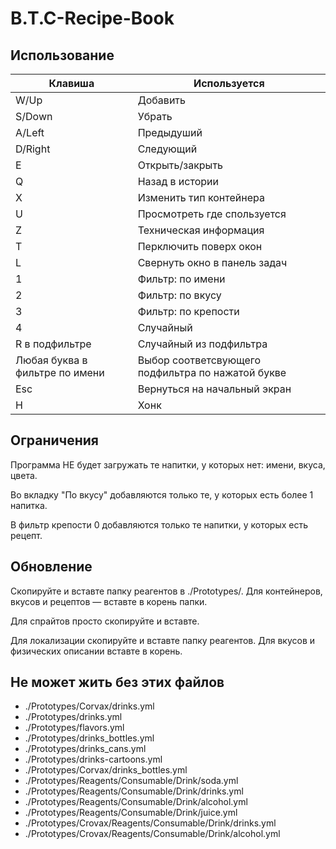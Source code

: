 # B.T.C-Recipe-Book
## Использование
|Клавиша|Используется|
|-|-|
|W/Up|Добавить|
|S/Down|Убрать|
|A/Left|Предыдуший|
|D/Right|Следующий|
|E|Открыть/закрыть|
|Q|Назад в истории|
|X|Изменить тип контейнера|
|U|Просмотреть где спользуется|
|Z|Техническая информация|
|T|Перключить поверх окон|
|L|Свернуть окно в панель задач|
|1|Фильтр: по имени|
|2|Фильтр: по вкусу|
|3|Фильтр: по крепости|
|4|Случайный|
|R в подфильтре|Случайный из подфильтра|
|Любая буква в фильтре по имени|Выбор соответсвующего подфильтра по нажатой букве|
|Esc|Вернуться на начальный экран|
|H|Хонк|
## Ограничения
Программа НЕ будет загружать те напитки, у которых нет: имени, вкуса, цвета.

Во вкладку "По вкусу" добавляются только те, у которых есть более 1 напитка.

В фильтр крепости 0 добавляются только те напитки, у которых есть рецепт.
## Обновление
Скопируйте и вставте папку реагентов в ./Prototypes/. Для контейнеров, вкусов и рецептов — вставте в корень папки.

Для спрайтов просто скопируйте и вставте.

Для локализации скопируйте и вставте папку реагентов. Для вкусов и физических описании вставте в корень.

## Не может жить без этих файлов
- ./Prototypes/Corvax/drinks.yml
- ./Prototypes/drinks.yml
- ./Prototypes/flavors.yml
- ./Prototypes/drinks_bottles.yml
- ./Prototypes/drinks_cans.yml
- ./Prototypes/drinks-cartoons.yml
- ./Prototypes/Corvax/drinks_bottles.yml
- ./Prototypes/Reagents/Consumable/Drink/soda.yml
- ./Prototypes/Reagents/Consumable/Drink/drinks.yml
- ./Prototypes/Reagents/Consumable/Drink/alcohol.yml
- ./Prototypes/Reagents/Consumable/Drink/juice.yml
- ./Prototypes/Crovax/Reagents/Consumable/Drink/drinks.yml
- ./Prototypes/Crovax/Reagents/Consumable/Drink/alcohol.yml
